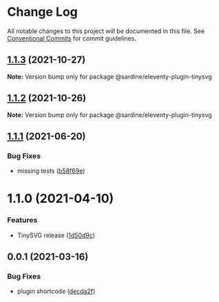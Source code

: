 # Change Log

All notable changes to this project will be documented in this file.
See [Conventional Commits](https://conventionalcommits.org) for commit guidelines.

## [1.1.3](https://github.com/sardinedev/eleventy-plugins/compare/@sardine/eleventy-plugin-tinysvg@1.1.2...@sardine/eleventy-plugin-tinysvg@1.1.3) (2021-10-27)

**Note:** Version bump only for package @sardine/eleventy-plugin-tinysvg





## [1.1.2](https://github.com/sardinedev/eleventy-plugins/compare/@sardine/eleventy-plugin-tinysvg@1.1.1...@sardine/eleventy-plugin-tinysvg@1.1.2) (2021-10-26)

**Note:** Version bump only for package @sardine/eleventy-plugin-tinysvg





## [1.1.1](https://github.com/sardinedev/eleventy-plugins/compare/@sardine/eleventy-plugin-tinysvg@1.1.0...@sardine/eleventy-plugin-tinysvg@1.1.1) (2021-06-20)


### Bug Fixes

* missing tests ([b58f69e](https://github.com/sardinedev/eleventy-plugins/commit/b58f69edeafb2f37073df3dd9a30d2a59fff03d7))





# 1.1.0 (2021-04-10)


### Features

* TinySVG release ([1d50d9c](https://github.com/sardinedev/eleventy-plugins/commit/1d50d9cbe1fe8f10a882f0a4421c9b77d1b9f1e5))





## 0.0.1 (2021-03-16)

### Bug Fixes

- plugin shortcode ([decda2f](https://github.com/sardinedev/eleventy-plugins/commit/decda2f5be1522d413bba49518b9905f3d618b7d))
